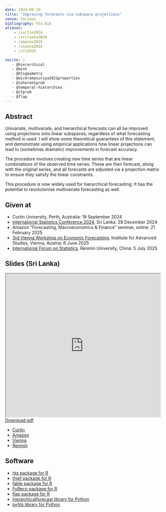 ```yaml
---
date: 2024-09-19
title: "Improving forecasts via subspace projections"
venue: Various
bibliography: hts.bib
aliases:
    - /curtin2024
    - /srilanka2024
    - /amazon2025
    - /vienna2025
    - /ifs2025

nocite: |
   - @hierarchical
   - @mint
   - @htsgeometry
   - @wickramasuriya2021properties
   - @coherentprob
   - @temporal-hierarchies
   - @ctprob
   - @flap
---
```


## Abstract

Univariate, multivariate, and hierarchical forecasts can all be improved using projections onto linear subspaces, regardless of what forecasting method is used. I will show some theoretical guarantees of this statement, and demonstrate using empirical applications how linear projections can lead to (sometimes dramatic) improvements in forecast accuracy.

The procedure involves creating new time series that are linear combinations of the observed time series. These are then forecast, along with the original series, and all forecasts are adjusted via a projection matrix to ensure they satisfy the linear constraints.

This procedure is now widely used for hierarchical forecasting. It has the potential to revolutionise multivariate forecasting as well.

## Given at

* Curtin University, Perth, Australia: 19 September 2024
* [International Statistics Conference 2024](https://isc24.iassl.lk), Sri Lanka: 28 December 2024
* Amazon “Forecasting, Macroeconomics & Finance” seminar, online: 21 February 2025
* [3rd Vienna Workshop on Economic Forecasting](https://www.ihs.ac.at/events/conference-series/forecasting-workshop/vienna-workshop-on-economic-forecasting-2025/), Institute for Advanced Studies, Vienna, Austria: 6 June 2025
* [International Forum on Statistics](http://ifs.ruc.edu.cn/dsjsy/dsjEN/index.htm), Renmin University, China: 5 July 2025

## Slides (Sri Lanka)

<iframe src="https://docs.google.com/gview?url=https://github.com/robjhyndman/subspace_projections_talk/raw/main/subspace_projections.pdf&embedded=true"  width="100%" height=465></iframe>
<a href="https://github.com/robjhyndman/subspace_projections_talk/raw/main/subspace_projections.pdf" class="badge badge-small badge-red">Download pdf</a>

* [Curtin](https://github.com/robjhyndman/subspace_projections_talk/raw/main/subspace_curtin.pdf)
* [Amazon](https://github.com/robjhyndman/subspace_projections_talk/raw/main/subspace_amazon.pdf)
* [Vienna](https://github.com/robjhyndman/subspace_projections_talk/raw/main/subspace_vienna.pdf)
* [Renmin](https://github.com/robjhyndman/subspace_projections_talk/raw/main/subspace_renmin.pdf)

## Software

* [hts package for R](https://pkg.earo.me/hts/)
* [thief package for R](http://pkg.robjhyndman.com/thief/)
* [fable package for R](https://fable.tidyverts.org)
* [FoReco package for R](https://danigiro.github.io/FoReco/)
* [flap package for R](https://cran.r-project.org/package=flap)
* [hierarchicalforecast library for Python](https://nixtla.github.io/hierarchicalforecast/)
* [pyhts library for Python](https://angelpone.github.io/)
